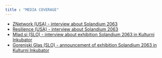 ```yaml
---
title : "MEDIA COVERAGE"
---
```


* <a href="https://znetwork.org/znetarticle/solandium-2063-playing-for-change/" target="_blank"> ZNetwork  (USA) - interview about Solandium 2063 </a>
* <a href="https://www.resilience.org/stories/2025-03-14/solandium-2063-playing-for-change/" target="_blank"> Resilience (USA) - interview about Solandium 2063 </a>
* <a href="https://www.mlad.si/solandium-2063-umetna-inteligenca-in-trajnostna-prihodnost/?fbclid=PAZXh0bgNhZW0CMTEAAaaHAmJH_yV8y4JG4vWHfTdg53JC_Mqa-qFBGihxsKS2gA3OTYEgtbidy7c_aem_iy2sCWoIJsifXJ87Ty3eZQ" target="_blank"> Mlad.si (SLO) - interview about exhibition Solandium 2063 in Kulturni Inkubator </a>
* <a href="https://www.gorenjskiglas.si/sta/mkc-maribor-napoveduje-leto-parade-ponosa-in-prenovljenega-festivala-jazz-ma-mlade-maribor-243236/" target="_blank"> Gorenjski Glas (SLO) - announcement of exhibition Solandium 2063 in Kulturni Inkubator </a>
